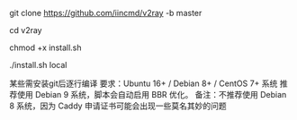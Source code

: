 git clone https://github.com/iincmd/v2ray -b master


cd v2ray

chmod +x install.sh

./install.sh local

某些需安装git后逐行编译
要求：Ubuntu 16+ / Debian 8+ / CentOS 7+ 系统
推荐使用 Debian 9 系统，脚本会自动启用 BBR 优化。
备注：不推荐使用 Debian 8 系统，因为 Caddy 申请证书可能会出现一些莫名其妙的问题
